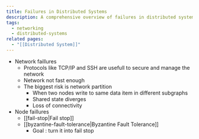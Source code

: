```yaml
---
title: Failures in Distributed Systems
description: A comprehensive overview of failures in distributed systems
tags:
  - networking
  - distributed-systems
related pages:
  - "[[Distributed System]]"
---
```


- Network faillures
  - Protocols like TCP/IP and SSH are usefull to secure and manage the network
  - Network not fast enough
  - The biggest risk is network partition
    - When two nodes write to same data item in different subgraphs
    - Shared state diverges
    - Loss of connectivity
- Node faillures
  - [[fail-stop|Fail stop]]
  - [[byzantine-fault-tolerance|Byzantine Fault Tolerance]]
    - Goal : turn it into fail stop
